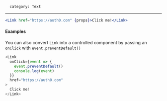 ```meta
  category: Text
```

---

```jsx
<Link href="https://auth0.com" {props}>Click me!</Link>
```

#### Examples

You can also convert `Link` into a controlled component by passing an `onClick` with `event.preventDefault()`

```js
<Link
  onClick={event => {
    event.preventDefault()
    console.log(event)
  }}
  href="https://auth0.com"
>
  Click me!
</Link>
```
